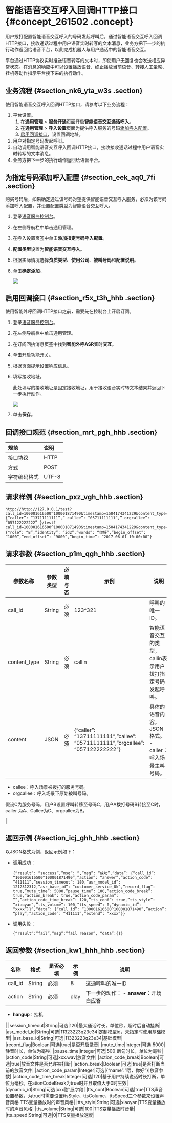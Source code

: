 # 智能语音交互呼入回调HTTP接口 {#concept_261502 .concept}

用户拨打配置智能语音交互呼入的号码发起呼叫后，通过智能语音交互呼入回调HTTP接口，接收通话过程中用户语音实时转写的文本消息，业务方把下一步的执行动作返回给语音平台，以此完成机器人与用户通话中的智能语音交互。

平台通过HTTP协议实时推送语音转写的文本时，即使用户无回复也会发送相应异常状态。在消息的响应中可以设置播放语音、终止播放当前语音、转接人工坐席、挂机等动作指示平台接下来的执行动作。

## 业务流程 {#section_nk6_yta_w3s .section}

使用智能语音交互呼入回调HTTP接口，请参考以下业务流程：

1.  平台设置。
    1.  在**通用管理** \> **服务开通**页面开启**智能语音交互通话呼入**。
    2.  在**通用管理** \> **呼入设置**页面为提供呼入服务的号码[添加呼入配置](#section_eek_aq0_7fi)。
    3.  [启用回调接口](#section_r5x_t3h_hhb)，设置回调地址。
2.  用户对指定号码发起呼叫。
3.  自动调用智能语音交互呼入回调HTTP接口，接收接收通话过程中用户语音实时转写的文本消息。
4.  业务方把下一步的执行动作返回给语音平台。

## 为指定号码添加呼入配置 {#section_eek_aq0_7fi .section}

购买号码后，如果确定通过该号码对望提供智能语音交互呼入服务，必须为该号码添加呼入配置，并设置配置类型为智能语音交互呼入。

1.  登录[语音服务控制台](https://dyvms.console.aliyun.com/dyvms.htm#/account)。
2.  在左侧导航栏中单击通用管理。
3.  在呼入设置页签中单击**添加指定号码呼入配置**。
4.  **配置类型**设置为**智能语音交互呼入**。
5.  根据实际情况选择**资质类型**、**使用公司**、**被叫号码**和**配置说明**。
6.  单击**确定添加**。

    ![](http://static-aliyun-doc.oss-cn-hangzhou.aliyuncs.com/assets/img/215996/155731340146651_zh-CN.png)


## 启用回调接口 {#section_r5x_t3h_hhb .section}

使用智能外呼回调HTTP接口之前，需要先在控制台上开启订阅。

1.  登录[语音服务控制台](https://dyvms.console.aliyun.com/dyvms.htm#/account)。
2.  在左侧导航栏中单击通用管理。
3.  在订阅回执消息页签中找到**智能外呼ASR实时交互**。
4.  单击开启功能开关。
5.  根据页面提示设置响应信息。
6.  填写接收地址。

    此处填写的接收地址是固定接收地址，用于接收语音实时转文本结果并返回下一步执行动作。

    ![](http://static-aliyun-doc.oss-cn-hangzhou.aliyuncs.com/assets/img/150139/155731340142288_zh-CN.png)

7.  单击**保存**。

## 回调接口规范 {#section_mrt_pgh_hhb .section}

|规范|说明|
|:-|:-|
|接口协议|HTTP|
|方式|POST|
|字符编码格式|UTF-8|

## 请求样例 {#section_pxz_vgh_hhb .section}

```
http://http://127.0.0.1/test?call_id=100001616500^100001871490&timestamp=1504174341229&content_type=callin&content={“caller”: “13711111111”,” callee”: “05711111111”,” orgcallee”: “057122222222” }/test?call_id=100001616500^100001871490&timestamp=1504174341229&content_type=normal&content={"role“: “B”,”identity”: “id2”,”words”: “你好”,”begin_offset”: “1000”,”end_offset”: “9000”,”begin_time”: “2017-06-01 10:00:00”}
```

## 请求参数 {#section_p1m_qgh_hhb .section}

|参数名称|参数类型|必填与否|示例|说明|
|----|----|----|--|--|
|call\_id|String|必须|123^321|呼叫的唯一ID。|
|content\_type|String|必须|callin|智能语音交互的类型，callin表示用户拨打指定号码发起呼叫。|
|content|JSON|必须|\{“caller”: “13711111111”,”callee”: “05711111111”,”orgcallee”: “057122222222”\}|具体的语音内容，JSON格式。 -   caller：呼入场景主叫号码。
-   callee：呼入场景被拨打的服务号码。
-   orgcallee：呼入场景下原始被叫号码。

 假设C为服务号码，用户B设置呼叫转移至号码C，用户A拨打号码B转接至C时，caller 为A、Callee为C、orgcallee为B。

 |

## 返回示例 {#section_icj_ghh_hhb .section}

以JSON格式为例，返回示例如下：

-   调用成功：

    ```
    {“result”: “success”,”msg”: “,”msg”: “成功”,“data”: {“call_id”: “100001616500^100001871490”,”action”: “answer”,”action_code”: “411111”,”session_timeout”: 180,”asr_model_id”: 1212312312,”asr_base_id”: “customer_service_8k”,”record_flag”: true,”mute_time”: 5000,”pause_time”: 100,”action_code_break”: true,”action_break”: true,”action_code_param”: “”,”action_code_time_break”: 120,”tts_conf”: true,”tts_style”: “xiaoyan”,”tts_volume”: 100,”tts_speed”: 0,”dynamic_id”: “xxxx”}}”,“data”: {“call_id”: “100001616500^100001871490”,”action”: “play”,”action_code”: “411111”,”extend”: “xxxx”}}
    ```

-   调用失败：

    ```
    {“result”:”fail”,”msg”:”fail reason”, “data”:{}}
    ```


## 返回参数 {#section_kw1_hhh_hhb .section}

|名称|格式|是否必填|示例|说明|
|--|--|----|--|--|
|call\_id|String|必须|B|这通呼叫的唯一ID|
|action|String|必须|play|下一步的动作： -   **answer**：开场白应答
-   **hangup**：挂机

 |
|session\_timeout|String|可选|120|最大通话时长，单位秒，超时后自动挂断|
|asr\_model\_id|String|可选|11323223q23e34|定制模型id，未指定时使用基础模型|
|asr\_base\_id|String|可选|11323223q23e34|基础模型|
|record\_flag|Boolean|可选|true|是否开启录音|
|mute\_time|Integer|可选|5000|静音时长，单位为毫秒|
|pause\_time|Integer|可选|500|断句时长，单位为毫秒|
|action\_code|String|可选|xxx.wav|放音文件|
|action\_code\_break|Boolean|可选|true|放音文件是否允许被打断|
|action\_break|Boolean|可选|true|是否打断当前的放音文件|
|action\_code\_param|Integer|可选|\{“name”:”喂，你好”\}|放音参数|
|action\_code\_time\_break|Integer|可选|120|基于用户持续说话时长打断，单位为毫秒。在ationCodeBreak为true时并且取值大于0时生效|
|dynamic\_id|String|可选|xxx|扩展字段|
|tts\_conf|Boolean|可选|true|TTS声音设置参数，为true时需要设置ttsStyle、ttsColume、ttsSpeed三个参数来设置声音风格 TTS变量播放时的声音风格|
|tts\_style|String|可选|xiaoyan|TTS变量播放时的声音风格|
|tts\_volume|String|可选|100|TTS变量播放时音量|
|tts\_speed|String|可选|0|TTS变量播放速度|

